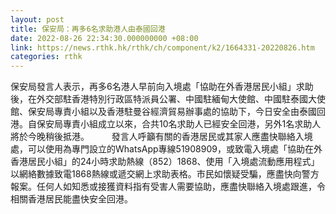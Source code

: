 ```yaml
---
layout: post
title: 保安局：再多6名求助港人由泰國回港
date: 2022-08-26 22:34:30.000000000 +08:00
link: https://news.rthk.hk/rthk/ch/component/k2/1664331-20220826.htm
categories: rthk
---
```


保安局發言人表示，再多6名港人早前向入境處「協助在外香港居民小組」求助後，在外交部駐香港特別行政區特派員公署、中國駐緬甸大使館、中國駐泰國大使館、保安局專責小組以及香港駐曼谷經濟貿易辦事處的協助下，今日安全由泰國回港。自保安局專責小組成立以來，合共10名求助人已經安全回港，另外1名求助人將於今晚稍後抵港。
　　 
發言人呼籲有關的香港居民或其家人應盡快聯絡入境處，可以使用為專門設立的WhatsApp專線51908909，或致電入境處「協助在外香港居民小組」的24小時求助熱線（852）1868、使用「入境處流動應用程式」以網絡數據致電1868熱線或遞交網上求助表格。市民如懷疑受騙，應盡快向警方報案。任何人如知悉或接獲資料指有受害人需要協助，應盡快聯絡入境處跟進，令相關香港居民能盡快安全回港。
